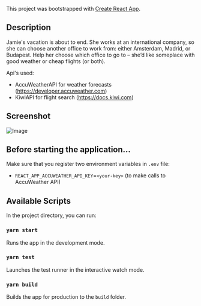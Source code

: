 This project was bootstrapped with [Create React App](https://github.com/facebook/create-react-app).

## Description

Jamie's vacation is about to end. She works at an international company, so she can choose another office to work from: either Amsterdam, Madrid, or Budapest. 
Help her choose which office to go to – she’d like someplace with good weather or cheap flights (or both).

Api's used:
- AccuWeatherAPI for weather forecasts (https://developer.accuweather.com)
- KiwiAPI for flight search (https://docs.kiwi.com)

## Screenshot

![Image](https://i.gyazo.com/04c2a81beb62f14d42c128d3299e2ea0.png)

## Before starting the application...

Make sure that you register two environment variables in `.env` file:
- `REACT_APP_ACCUWEATHER_API_KEY`=`<your-key>` (to make calls to AccuWeather API)

## Available Scripts

In the project directory, you can run:

### `yarn start`

Runs the app in the development mode.

### `yarn test`

Launches the test runner in the interactive watch mode.

### `yarn build`

Builds the app for production to the `build` folder.